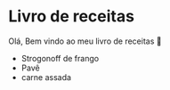 # Livro de receitas

Olá, Bem vindo ao meu livro de receitas :wave:

- Strogonoff de frango
- Pavê
- carne assada
